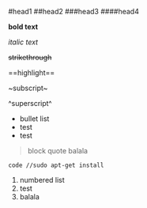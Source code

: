 #head1
##head2
###head3
####head4

**bold text**

*italic text*

~~strikethrough~~

==highlight==

~subscript~

^superscript^

- bullet list
- test
- test

>block quote
balala

	code //sudo apt-get install 
	
1. numbered list
2. test
3. balala
